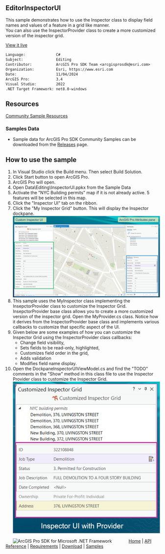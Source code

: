 ## EditorInspectorUI

<!-- TODO: Write a brief abstract explaining this sample -->
This sample demonstrates how to use the Inspector class to display field names and values of a feature in a grid like manner.  
You can also use the InspectorProvider class to create a more customized version of the inspector grid.  
  


<a href="https://pro.arcgis.com/en/pro-app/sdk/" target="_blank">View it live</a>

<!-- TODO: Fill this section below with metadata about this sample-->
```
Language:              C#
Subject:               Editing
Contributor:           ArcGIS Pro SDK Team <arcgisprosdk@esri.com>
Organization:          Esri, https://www.esri.com
Date:                  11/04/2024
ArcGIS Pro:            3.4
Visual Studio:         2022
.NET Target Framework: net8.0-windows
```

## Resources

[Community Sample Resources](https://github.com/Esri/arcgis-pro-sdk-community-samples#resources)

### Samples Data

* Sample data for ArcGIS Pro SDK Community Samples can be downloaded from the [Releases](https://github.com/Esri/arcgis-pro-sdk-community-samples/releases) page.  

## How to use the sample
<!-- TODO: Explain how this sample can be used. To use images in this section, create the image file in your sample project's screenshots folder. Use relative url to link to this image using this syntax: ![My sample Image](FacePage/SampleImage.png) -->
1. In Visual Studio click the Build menu. Then select Build Solution.
2. Click Start button to open ArcGIS Pro.  
3. ArcGIS Pro will open.   
4. Open Data\Editing\InspectorUI.ppkx from the Sample Data  
5. Activate the "NYC Building permits" map if it is not already active. 5 features will be selected in this map.  
6. Click the "Inspector UI" tab on the ribbon.  
7. Click the "My Inspector Grid" button. This will display the Inspector dockpane.  
![UI](screenshots/screen1.png)  
8. This sample uses the MyInspector class implementing the InsepctorProvider class to customize the Inspector Grid. InsepctorProvider base class allows you to create a more customized version of the inspector grid. Open the MyProvider.cs class. Notice how it derives from the InspectorProvider base class and implements various callbacks to customize that specific aspect of the UI.  
9. Given below are some examples of how you can customize the Inspector Grid using the InspectorProvider class callbacks:  
     * Change field visibility,   
     * Sets fields to be read-only, highlighted,   
     * Customizes field order in the grid,  
     * Adds validation  
     * Modifies field name display.  
10. Open the DockpaneInspectorUIViewModel.cs and find the "TODO" comments in the "Show" method in this class file to use the Inspector Provider class to customize the Inspector Grid.  
![UI](screenshots/screen2.png)  
  

<!-- End -->

&nbsp;&nbsp;&nbsp;&nbsp;&nbsp;&nbsp;<img src="https://esri.github.io/arcgis-pro-sdk/images/ArcGISPro.png"  alt="ArcGIS Pro SDK for Microsoft .NET Framework" height = "20" width = "20" align="top"  >
&nbsp;&nbsp;&nbsp;&nbsp;&nbsp;&nbsp;&nbsp;&nbsp;&nbsp;&nbsp;&nbsp;&nbsp;
[Home](https://github.com/Esri/arcgis-pro-sdk/wiki) | <a href="https://pro.arcgis.com/en/pro-app/latest/sdk/api-reference" target="_blank">API Reference</a> | [Requirements](https://github.com/Esri/arcgis-pro-sdk/wiki#requirements) | [Download](https://github.com/Esri/arcgis-pro-sdk/wiki#installing-arcgis-pro-sdk-for-net) | <a href="https://github.com/esri/arcgis-pro-sdk-community-samples" target="_blank">Samples</a>
